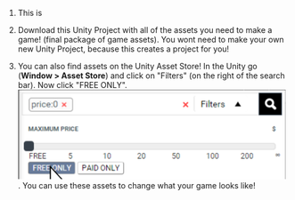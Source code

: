 1. This is 

2. Download this Unity Project with all of the assets you need to make a game! (final package of game assets). You wont need to make your own new Unity Project, because this creates a project for you!

3. You can also find assets on the Unity Asset Store! In the Unity go (**Window > Asset Store**) and click on "Filters" (on the right of the search bar). Now click "FREE ONLY".
![](/assets/AssetStoreClickFree.PNG).
You can use these assets to change what your game looks like!